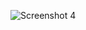 ![Screenshot 4](https://github.com/AbhayXcoderx123/Front-end/assets/103772939/4b69abc8-ce9b-410c-a6ae-fda53c504c7c)
